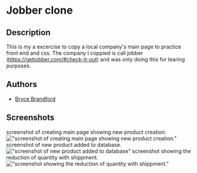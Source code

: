 # Jobber clone

## Description

This is my a excercise to copy a local company's main page to practice front end and css. The company I coppied is call jobber (https://getjobber.com/#check-it-out) and was only doing this for learing purposes.

## Authors
- [Bryce Brandford](https://github.com/BBrandford11)



## Screenshots
screenshot of creating main page showing new product creation.
!["screenshot of creating main page showing new product creation."](https://github.com/BBrandford11/shopify-Backend-Developer-Intern-Challenge-/blob/master/public/photos/adding_product.png)
screenshot of new product added to database.
!["screenshot of new product added to database"](https://github.com/BBrandford11/shopify-Backend-Developer-Intern-Challenge-/blob/master/public/photos/main_page.png)
screenshot showing the reduction of quantity with shippment.
!["screenshot showing the reduction of quantity with shippment."](https://github.com/BBrandford11/shopify-Backend-Developer-Intern-Challenge-/blob/master/public/photos/reduce%20quantity.png)

